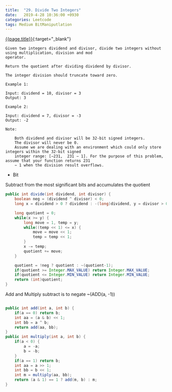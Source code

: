 ```yaml
---
title:  "29. Divide Two Integers"
date:   2019-4-28 10:36:00 +0930
categories: Leetcode
tags: Medium BitManiputlation
---
```


[{{page.title}}](https://leetcode.com/problems/divide-two-integers/){:target="_blank"}


    Given two integers dividend and divisor, divide two integers without using multiplication, division and mod
    operator.

    Return the quotient after dividing dividend by divisor.

    The integer division should truncate toward zero.

    Example 1:

    Input: dividend = 10, divisor = 3
    Output: 3

    Example 2:

    Input: dividend = 7, divisor = -3
    Output: -2

    Note:

        Both dividend and divisor will be 32-bit signed integers.
        The divisor will never be 0.
        Assume we are dealing with an environment which could only store integers within the 32-bit signed
        integer range: [−231,  231 − 1]. For the purpose of this problem, assume that your function returns 231
        − 1 when the division result overflows.

* Bit

Subtract from the most significant bits and accumulates the quotient

```java
public int divide(int dividend, int divisor) {
    boolean neg = (dividend ^ divisor) < 0;
    long x = dividend > 0 ? dividend : -(long)dividend, y = divisor > 0 ? divisor : -(long)divisor;

    long quotient = 0;
    while(x >= y) {
        long move = 1, temp = y;
        while((temp << 1) <= x) {
            move = move << 1;
            temp = temp << 1;
        }
        x -= temp;
        quotient += move;
    }

    quotient = !neg ? quotient : ~(quotient-1);
    if(quotient >= Integer.MAX_VALUE) return Integer.MAX_VALUE;
    if(quotient <= Integer.MIN_VALUE) return Integer.MIN_VALUE;
    return (int)quotient;
}
```

Add and Multiply
subtract is to negate ~(ADD(a, -1))
```java

public int add(int a, int b) {
    if(a == 0) return b;
    int aa = (a & b) << 1;
    int bb = a ^ b;
    return add(aa, bb);
}
public int multiply(int a, int b) {
    if(a < 0) {
        a = -a;
        b = -b;
    }
    if(a == 1) return b;
    int aa = a >> 1;
    int bb = b << 1;
    int m = multiply(aa, bb);
    return (a & 1) == 1 ? add(m, b) : m;
}
```
